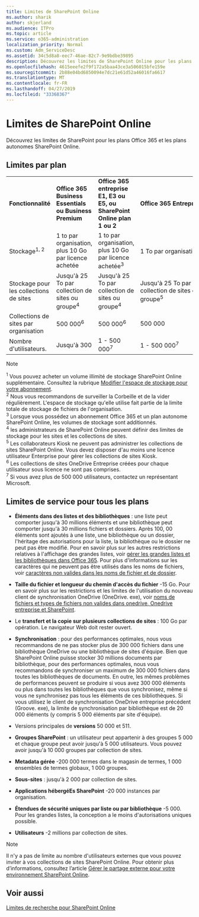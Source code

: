 ```yaml
---
title: Limites de SharePoint Online
ms.author: sharik
author: skjerland
ms.audience: ITPro
ms.topic: article
ms.service: o365-administration
localization_priority: Normal
ms.custom: Adm_ServiceDesc
ms.assetid: 34c5d8a8-eec7-46ae-82c7-9e9bdbe39895
description: Découvrez les limites de SharePoint Online pour les plans Office 365 Entreprise et pour les plans autonomes.
ms.openlocfilehash: 4615eeefe2f9f172a5baa43ce3a506015bfe159e
ms.sourcegitcommit: 2b88e04bd6850094e7dc21e61d52a46016fa6617
ms.translationtype: MT
ms.contentlocale: fr-FR
ms.lasthandoff: 04/27/2019
ms.locfileid: "33368367"
---
```

# <a name="sharepoint-online-limits"></a>Limites de SharePoint Online

Découvrez les limites de SharePoint pour les plans Office 365 et les plans autonomes SharePoint Online.
  
## <a name="limits-by-plan"></a>Limites par plan

|||||
|:-----|:-----|:-----|:-----|
|**Fonctionnalité** <br/> |**Office 365 Business Essentials ou Business Premium** <br/> |**Office 365 entreprise E1, E3 ou E5, ou SharePoint Online plan 1 ou 2** <br/> | **Office 365 Entreprise F1** <br/> |
|Stockage<sup>1, 2</sup> <br/> |1 to par organisation, plus 10 Go par licence achetée  <br/> |1 to par organisation, plus 10 Go par licence achetée<sup>3</sup> <br/> |1 To par organisation <sup>3</sup> <br/> |
|Stockage pour les collections de sites  <br/> |Jusqu'à 25 To par collection de sites ou groupe<sup>4</sup> <br/> |Jusqu'à 25 To par collection de sites ou groupe<sup>4</sup> <br/> |Jusqu'à 25 To par collection de sites ou groupe<sup>5</sup> <br/> |
|Collections de sites par organisation  <br/> |500 000<sup>6</sup> <br/> |500 000<sup>6</sup> <br/> |500 000<br/> |
|Nombre d'utilisateurs.  <br/> |Jusqu'à 300  <br/> |1 - 500 000<sup>7</sup> <br/> |1 - 500 000<sup>7</sup> <br/> |
   
> [!NOTE]
> <sup>1</sup> Vous pouvez acheter un volume illimité de stockage SharePoint Online supplémentaire. Consultez la rubrique [Modifier l'espace de stockage pour votre abonnement](https://support.office.com/article/96EA3533-DE64-4B01-839A-C560875A662C). 
<br/><sup>2</sup> Nous vous recommandons de surveiller la Corbeille et de la vider régulièrement. L'espace de stockage qu'elle utilise fait partie de la limite totale de stockage de fichiers de l'organisation. 
<br/> <sup>3</sup> Lorsque vous possédez un abonnement Office 365 et un plan autonome SharePoint Online, les volumes de stockage sont additionnés. 
<br/><sup>4</sup> les administrateurs de SharePoint Online peuvent définir des limites de stockage pour les sites et les collections de sites.
<br/> <sup>5</sup> Les collaborateurs Kiosk ne peuvent pas administrer les collections de sites SharePoint Online. Vous devez disposer d'au moins une licence utilisateur Enterprise pour gérer les collections de sites Kiosk. 
<br/> <sup>6</sup> Les collections de sites OneDrive Entreprise créées pour chaque utilisateur sous licence ne sont pas comprises. 
<br/><sup>7</sup> Si vous avez plus de 500 000 utilisateurs, contactez un représentant Microsoft. 
  

  
## <a name="service-limits-for-all-plans"></a>Limites de service pour tous les plans

- **Éléments dans des listes et des bibliothèques** : une liste peut comporter jusqu'à 30 millions éléments et une bibliothèque peut comporter jusqu'à 30 millions fichiers et dossiers. Après 100, 00 éléments sont ajoutés à une liste, une bibliothèque ou un dossier, l'héritage des autorisations pour la liste, la bibliothèque ou le dossier ne peut pas être modifié. Pour en savoir plus sur les autres restrictions relatives à l'affichage des grandes listes, voir [gérer les grandes listes et les bibliothèques dans Office 365](https://support.office.com/article/b4038448-ec0e-49b7-b853-679d3d8fb784). Pour plus d'informations sur les caractères qui ne peuvent pas être utilisés dans les noms de fichiers, voir [caractères non valides dans les noms de fichier et de dossier](https://support.office.com/article/64883a5d-228e-48f5-b3d2-eb39e07630fa).

- **Taille du fichier et longueur du chemin d'accès du fichier** -15 Go. Pour en savoir plus sur les restrictions et les limites de l'utilisation du nouveau client de synchronisation OneDrive (OneDrive. exe), voir [noms de fichiers et types de fichiers non valides dans onedrive, Onedrive entreprise et SharePoint](https://support.office.com/article/64883a5d-228e-48f5-b3d2-eb39e07630fa).

- Le **transfert et la copie sur plusieurs collections de sites** : 100 Go par opération. Le navigateur Web doit rester ouvert.

- **Synchronisation** : pour des performances optimales, nous vous recommandons de ne pas stocker plus de 300 000 fichiers dans une bibliothèque OneDrive ou une bibliothèque de sites d'équipe. Bien que SharePoint Online puisse stocker 30 millions documents par bibliothèque, pour des performances optimales, nous vous recommandons de synchroniser un maximum de 300 000 fichiers dans toutes les bibliothèques de documents. En outre, les mêmes problèmes de performances peuvent se produire si vous avez 300 000 éléments ou plus dans toutes les bibliothèques que vous synchronisez, même si vous ne synchronisez pas tous les éléments de ces bibliothèques. Si vous utilisez le client de synchronisation OneDrive entreprise précédent (Groove. exe), la limite de synchronisation par bibliothèque est de 20 000 éléments (y compris 5 000 éléments par site d'équipe).

- Versions principales de **versions** 50 000 et 511.

- **Groupes SharePoint** : un utilisateur peut appartenir à des groupes 5 000 et chaque groupe peut avoir jusqu'à 5 000 utilisateurs. Vous pouvez avoir jusqu'à 10 000 groupes par collection de sites.

- **Metadata gérée** -200 000 termes dans le magasin de termes, 1 000 ensembles de termes globaux, 1 000 groupes.

- **Sous-sites** : jusqu'à 2 000 par collection de sites.

- **Applications hébergéEs SharePoint** -20 000 instances par organisation.

- **Étendues de sécurité uniques par liste ou par bibliothèque** -5 000. Pour les grandes listes, la conception a le moins d'autorisations uniques possible.

- **Utilisateurs** -2 millions par collection de sites.

> [!NOTE]
> Il n'y a pas de limite au nombre d'utilisateurs externes que vous pouvez inviter à vos collections de sites SharePoint Online. Pour obtenir plus d’informations, consultez l’article [Gérer le partage externe pour votre environnement SharePoint Online](/sharepoint/external-sharing-overview).

## <a name="see-also"></a>Voir aussi

[Limites de recherche pour SharePoint Online](/sharepoint/search-limits)
